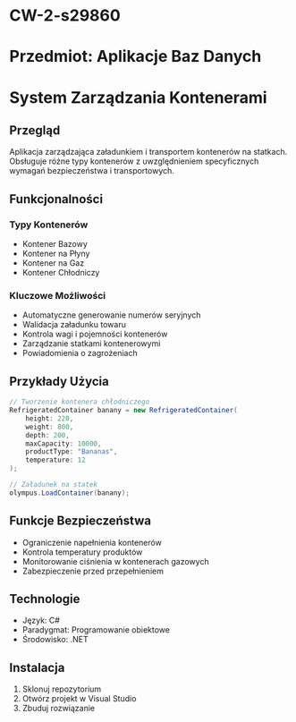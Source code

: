 # CW-2-s29860

# Przedmiot: Aplikacje Baz Danych
# System Zarządzania Kontenerami

## Przegląd
Aplikacja zarządzająca załadunkiem i transportem kontenerów na statkach. Obsługuje różne typy kontenerów z uwzględnieniem specyficznych wymagań bezpieczeństwa i transportowych.

## Funkcjonalności

### Typy Kontenerów
- Kontener Bazowy
- Kontener na Płyny
- Kontener na Gaz
- Kontener Chłodniczy

### Kluczowe Możliwości
- Automatyczne generowanie numerów seryjnych
- Walidacja załadunku towaru
- Kontrola wagi i pojemności kontenerów
- Zarządzanie statkami kontenerowymi
- Powiadomienia o zagrożeniach

## Przykłady Użycia

```csharp
// Tworzenie kontenera chłodniczego
RefrigeratedContainer banany = new RefrigeratedContainer(
    height: 220, 
    weight: 800, 
    depth: 200, 
    maxCapacity: 10000, 
    productType: "Bananas", 
    temperature: 12
);

// Załadunek na statek
olympus.LoadContainer(banany);
```

## Funkcje Bezpieczeństwa
- Ograniczenie napełnienia kontenerów
- Kontrola temperatury produktów
- Monitorowanie ciśnienia w kontenerach gazowych
- Zabezpieczenie przed przepełnieniem

## Technologie
- Język: C#
- Paradygmat: Programowanie obiektowe
- Środowisko: .NET

## Instalacja
1. Sklonuj repozytorium
2. Otwórz projekt w Visual Studio
3. Zbuduj rozwiązanie
   
